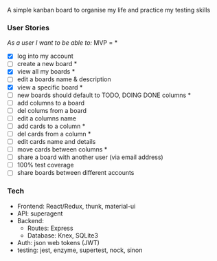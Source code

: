 A simple kanban board to organise my life and practice my testing skills

### User Stories

*As a user I want to be able to:*
MVP = *

- [x] log into my account
- [ ] create a new board *
- [x] view all my boards *
- [ ] edit a boards name & description
- [x] view a specific board *
- [ ] new boards should default to TODO, DOING DONE columns *
- [ ] add columns to a board
- [ ] del colums from a board
- [ ] edit a columns name
- [ ] add cards to a column *
- [ ] del cards from a column *
- [ ] edit cards name and details
- [ ] move cards between columns *
- [ ] share a board with another user (via email address)
- [ ] 100% test coverage
- [ ] share boards between different accounts

### Tech
  - Frontend: React/Redux, thunk, material-ui
  - API: superagent
  - Backend:
    - Routes: Express
    - Database: Knex, SQLite3
  - Auth: json web tokens (JWT)
  - testing: jest, enzyme, supertest, nock, sinon
